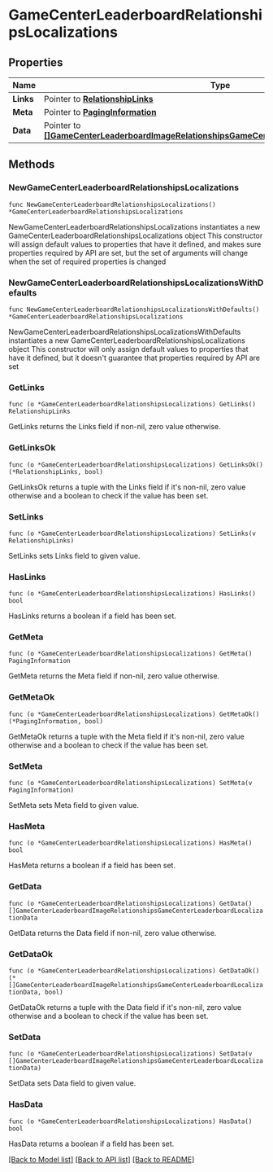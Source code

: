 # GameCenterLeaderboardRelationshipsLocalizations

## Properties

Name | Type | Description | Notes
------------ | ------------- | ------------- | -------------
**Links** | Pointer to [**RelationshipLinks**](RelationshipLinks.md) |  | [optional] 
**Meta** | Pointer to [**PagingInformation**](PagingInformation.md) |  | [optional] 
**Data** | Pointer to [**[]GameCenterLeaderboardImageRelationshipsGameCenterLeaderboardLocalizationData**](GameCenterLeaderboardImageRelationshipsGameCenterLeaderboardLocalizationData.md) |  | [optional] 

## Methods

### NewGameCenterLeaderboardRelationshipsLocalizations

`func NewGameCenterLeaderboardRelationshipsLocalizations() *GameCenterLeaderboardRelationshipsLocalizations`

NewGameCenterLeaderboardRelationshipsLocalizations instantiates a new GameCenterLeaderboardRelationshipsLocalizations object
This constructor will assign default values to properties that have it defined,
and makes sure properties required by API are set, but the set of arguments
will change when the set of required properties is changed

### NewGameCenterLeaderboardRelationshipsLocalizationsWithDefaults

`func NewGameCenterLeaderboardRelationshipsLocalizationsWithDefaults() *GameCenterLeaderboardRelationshipsLocalizations`

NewGameCenterLeaderboardRelationshipsLocalizationsWithDefaults instantiates a new GameCenterLeaderboardRelationshipsLocalizations object
This constructor will only assign default values to properties that have it defined,
but it doesn't guarantee that properties required by API are set

### GetLinks

`func (o *GameCenterLeaderboardRelationshipsLocalizations) GetLinks() RelationshipLinks`

GetLinks returns the Links field if non-nil, zero value otherwise.

### GetLinksOk

`func (o *GameCenterLeaderboardRelationshipsLocalizations) GetLinksOk() (*RelationshipLinks, bool)`

GetLinksOk returns a tuple with the Links field if it's non-nil, zero value otherwise
and a boolean to check if the value has been set.

### SetLinks

`func (o *GameCenterLeaderboardRelationshipsLocalizations) SetLinks(v RelationshipLinks)`

SetLinks sets Links field to given value.

### HasLinks

`func (o *GameCenterLeaderboardRelationshipsLocalizations) HasLinks() bool`

HasLinks returns a boolean if a field has been set.

### GetMeta

`func (o *GameCenterLeaderboardRelationshipsLocalizations) GetMeta() PagingInformation`

GetMeta returns the Meta field if non-nil, zero value otherwise.

### GetMetaOk

`func (o *GameCenterLeaderboardRelationshipsLocalizations) GetMetaOk() (*PagingInformation, bool)`

GetMetaOk returns a tuple with the Meta field if it's non-nil, zero value otherwise
and a boolean to check if the value has been set.

### SetMeta

`func (o *GameCenterLeaderboardRelationshipsLocalizations) SetMeta(v PagingInformation)`

SetMeta sets Meta field to given value.

### HasMeta

`func (o *GameCenterLeaderboardRelationshipsLocalizations) HasMeta() bool`

HasMeta returns a boolean if a field has been set.

### GetData

`func (o *GameCenterLeaderboardRelationshipsLocalizations) GetData() []GameCenterLeaderboardImageRelationshipsGameCenterLeaderboardLocalizationData`

GetData returns the Data field if non-nil, zero value otherwise.

### GetDataOk

`func (o *GameCenterLeaderboardRelationshipsLocalizations) GetDataOk() (*[]GameCenterLeaderboardImageRelationshipsGameCenterLeaderboardLocalizationData, bool)`

GetDataOk returns a tuple with the Data field if it's non-nil, zero value otherwise
and a boolean to check if the value has been set.

### SetData

`func (o *GameCenterLeaderboardRelationshipsLocalizations) SetData(v []GameCenterLeaderboardImageRelationshipsGameCenterLeaderboardLocalizationData)`

SetData sets Data field to given value.

### HasData

`func (o *GameCenterLeaderboardRelationshipsLocalizations) HasData() bool`

HasData returns a boolean if a field has been set.


[[Back to Model list]](../README.md#documentation-for-models) [[Back to API list]](../README.md#documentation-for-api-endpoints) [[Back to README]](../README.md)



